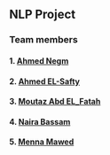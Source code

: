 ## NLP Project
### Team members
#### 1. [Ahmed Negm](https://github.com/a7mdngm98)
#### 2. [Ahmed EL-Safty](https://github.com/ahmed0elsafty)
#### 3. [Moutaz Abd EL_Fatah](https://github.com/Moutaz-Mohamed)
#### 4. [Naira Bassam](https://github.com/nairaAbdallah)
#### 5. [Menna Mawed](https://github.com/mennamawed)

